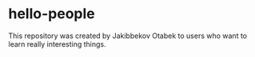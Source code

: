 # hello-people
This repository was created by Jakibbekov Otabek to users who want to learn really interesting things. 
